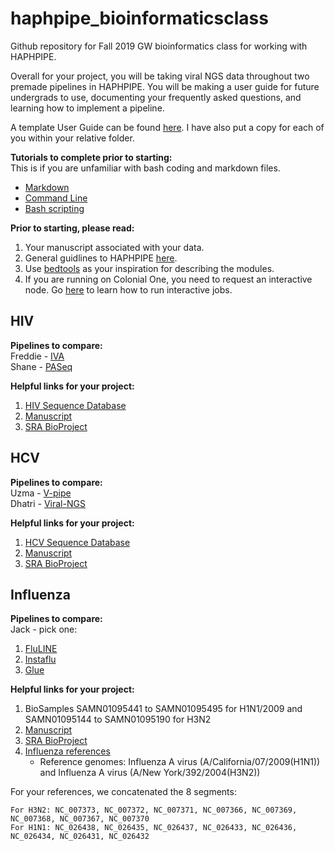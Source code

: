 # haphpipe_bioinformaticsclass
Github repository for Fall 2019 GW bioinformatics class for working with HAPHPIPE.

Overall for your project, you will be taking viral NGS data throughout two premade pipelines in HAPHPIPE. You will be making a user guide for future undergrads to use, documenting your frequently asked questions, and learning how to implement a pipeline.

A template User Guide can be found [here](https://github.com/kmgibson/haphpipe_bioinformaticsclass/blob/master/Haphpipe_UserGuide_template.md). I have also put a copy for each of you within your relative folder. 


**Tutorials to complete prior to starting:** <br>
This is if you are unfamiliar with bash coding and markdown files.

- [Markdown](https://www.markdowntutorial.com/lesson/1/)
- [Command Line](https://www.codecademy.com/learn/learn-the-command-line)
- [Bash scripting](https://www.codecademy.com/learn/learn-the-command-line/modules/bash-scripting)

**Prior to starting, please read:**

1. Your manuscript associated with your data.
2. General guidlines to HAPHPIPE [here](https://github.com/gwcbi/haphpipe).
3. Use [bedtools](https://bedtools.readthedocs.io/en/latest/content/tools/annotate.html) as your inspiration for describing the modules.
4. If you are running on Colonial One, you need to request an interactive node. Go [here](https://github.com/gwcbi/HPC/blob/master/interactive_jobs.md) to learn how to run interactive jobs.


## HIV

**Pipelines to compare:** <br>
Freddie - [IVA](https://github.com/sanger-pathogens/iva) <br>
Shane - [PASeq](PASeq.org)

**Helpful links for your project:**

1. [HIV Sequence Database](https://www.hiv.lanl.gov/content/sequence/HIV/MAP/landmark.html)
2. [Manuscript](https://www.biorxiv.org/content/biorxiv/early/2018/09/12/414995.full.pdf)
3. [SRA BioProject](https://www.ncbi.nlm.nih.gov/bioproject/PRJNA486832)

## HCV
**Pipelines to compare:** <br>
Uzma - [V-pipe](https://github.com/cbg-ethz/V-pipe) <br>
Dhatri - [Viral-NGS](https://github.com/broadinstitute/viral-ngs)

**Helpful links for your project:**

1. [HCV Sequence Database](https://hcv.lanl.gov/content/sequence/HCV/MAP/landmark.html)
2. [Manuscript](https://www.ncbi.nlm.nih.gov/pmc/articles/PMC4067308/)
3. [SRA BioProject](https://www.ncbi.nlm.nih.gov/bioproject?LinkName=sra_bioproject&from_uid=651945)


## Influenza
**Pipelines to compare:** <br>
Jack - pick one:<br>

1. [FluLINE](https://umasangumathi.github.io/FluLINE/)
2. [Instaflu](https://insaflu.insa.pt)
3. [Glue](http://tools.glue.cvr.ac.uk/#/home)

**Helpful links for your project:**

1. BioSamples SAMN01095441 to SAMN01095495 for H1N1/2009 and SAMN01095144 to SAMN01095190 for H3N2
2. [Manuscript](https://www.ncbi.nlm.nih.gov/pmc/articles/PMC4731279/)
3. [SRA BioProject](https://www.ncbi.nlm.nih.gov/bioproject/PRJNA486832)
4. [Influenza references](https://www.ncbi.nlm.nih.gov/genome?LinkName=assembly_genome&from_uid=4784198)
	- Reference genomes:  Influenza A virus (A/California/07/2009(H1N1)) and Influenza A virus (A/New York/392/2004(H3N2))

For your references, we concatenated the 8 segments:

	For H3N2: NC_007373, NC_007372, NC_007371, NC_007366, NC_007369, NC_007368, NC_007367, NC_007370
	For H1N1: NC_026438, NC_026435, NC_026437, NC_026433, NC_026436, NC_026434, NC_026431, NC_026432

